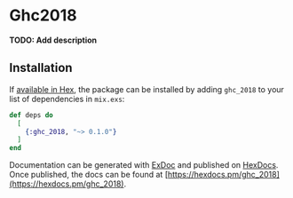 # Ghc2018

**TODO: Add description**

## Installation

If [available in Hex](https://hex.pm/docs/publish), the package can be installed
by adding `ghc_2018` to your list of dependencies in `mix.exs`:

```elixir
def deps do
  [
    {:ghc_2018, "~> 0.1.0"}
  ]
end
```

Documentation can be generated with [ExDoc](https://github.com/elixir-lang/ex_doc)
and published on [HexDocs](https://hexdocs.pm). Once published, the docs can
be found at [https://hexdocs.pm/ghc_2018](https://hexdocs.pm/ghc_2018).

